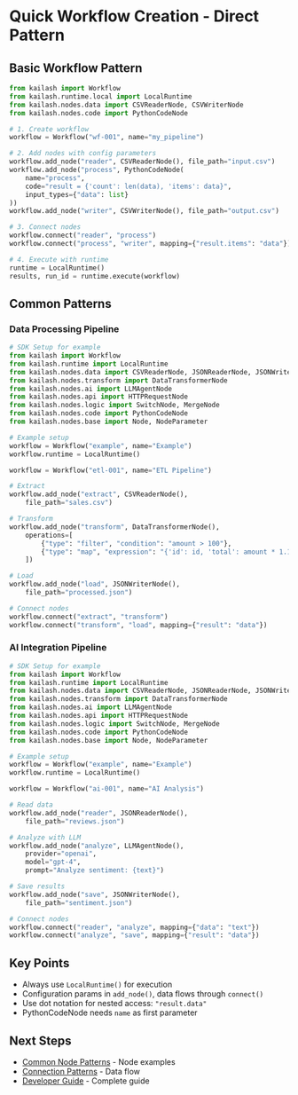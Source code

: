 # Quick Workflow Creation - Direct Pattern

## Basic Workflow Pattern
```python
from kailash import Workflow
from kailash.runtime.local import LocalRuntime
from kailash.nodes.data import CSVReaderNode, CSVWriterNode
from kailash.nodes.code import PythonCodeNode

# 1. Create workflow
workflow = Workflow("wf-001", name="my_pipeline")

# 2. Add nodes with config parameters
workflow.add_node("reader", CSVReaderNode(), file_path="input.csv")
workflow.add_node("process", PythonCodeNode(
    name="process",
    code="result = {'count': len(data), 'items': data}",
    input_types={"data": list}
))
workflow.add_node("writer", CSVWriterNode(), file_path="output.csv")

# 3. Connect nodes
workflow.connect("reader", "process")
workflow.connect("process", "writer", mapping={"result.items": "data"})

# 4. Execute with runtime
runtime = LocalRuntime()
results, run_id = runtime.execute(workflow)

```

## Common Patterns

### Data Processing Pipeline
```python
# SDK Setup for example
from kailash import Workflow
from kailash.runtime import LocalRuntime
from kailash.nodes.data import CSVReaderNode, JSONReaderNode, JSONWriterNode
from kailash.nodes.transform import DataTransformerNode
from kailash.nodes.ai import LLMAgentNode
from kailash.nodes.api import HTTPRequestNode
from kailash.nodes.logic import SwitchNode, MergeNode
from kailash.nodes.code import PythonCodeNode
from kailash.nodes.base import Node, NodeParameter

# Example setup
workflow = Workflow("example", name="Example")
workflow.runtime = LocalRuntime()

workflow = Workflow("etl-001", name="ETL Pipeline")

# Extract
workflow.add_node("extract", CSVReaderNode(),
    file_path="sales.csv")

# Transform
workflow.add_node("transform", DataTransformerNode(),
    operations=[
        {"type": "filter", "condition": "amount > 100"},
        {"type": "map", "expression": "{'id': id, 'total': amount * 1.1}"}
    ])

# Load
workflow.add_node("load", JSONWriterNode(),
    file_path="processed.json")

# Connect nodes
workflow.connect("extract", "transform")
workflow.connect("transform", "load", mapping={"result": "data"})

```

### AI Integration Pipeline
```python
# SDK Setup for example
from kailash import Workflow
from kailash.runtime import LocalRuntime
from kailash.nodes.data import CSVReaderNode, JSONReaderNode, JSONWriterNode
from kailash.nodes.transform import DataTransformerNode
from kailash.nodes.ai import LLMAgentNode
from kailash.nodes.api import HTTPRequestNode
from kailash.nodes.logic import SwitchNode, MergeNode
from kailash.nodes.code import PythonCodeNode
from kailash.nodes.base import Node, NodeParameter

# Example setup
workflow = Workflow("example", name="Example")
workflow.runtime = LocalRuntime()

workflow = Workflow("ai-001", name="AI Analysis")

# Read data
workflow.add_node("reader", JSONReaderNode(),
    file_path="reviews.json")

# Analyze with LLM
workflow.add_node("analyze", LLMAgentNode(),
    provider="openai",
    model="gpt-4",
    prompt="Analyze sentiment: {text}")

# Save results
workflow.add_node("save", JSONWriterNode(),
    file_path="sentiment.json")

# Connect nodes
workflow.connect("reader", "analyze", mapping={"data": "text"})
workflow.connect("analyze", "save", mapping={"result": "data"})

```

## Key Points
- Always use `LocalRuntime()` for execution
- Configuration params in `add_node()`, data flows through `connect()`
- Use dot notation for nested access: `"result.data"`
- PythonCodeNode needs `name` as first parameter

## Next Steps
- [Common Node Patterns](004-common-node-patterns.md) - Node examples
- [Connection Patterns](005-connection-patterns.md) - Data flow
- [Developer Guide](../../developer/02-workflows.md) - Complete guide

